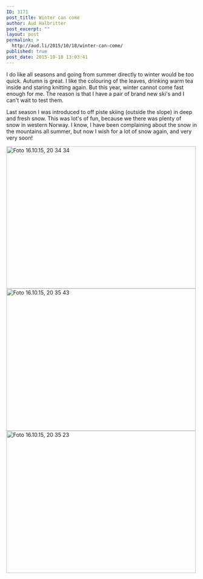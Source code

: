 ```yaml
---
ID: 3171
post_title: Winter can come
author: Aud Halbritter
post_excerpt: ""
layout: post
permalink: >
  http://aud.li/2015/10/18/winter-can-come/
published: true
post_date: 2015-10-18 13:03:41
---
```

I do like all seasons and going from summer directly to winter would be too quick. Autumn is great. I like the colouring of the leaves, drinking warm tea inside and staring knitting again. But this year, winter cannot come fast enough for me. The reason is that I have a pair of brand new ski's and I can't wait to test them.

Last season I was introduced to off piste skiing (outside the slope) in deep and fresh snow. This was lot's of fun, because we there was plenty of snow in western Norway. I know, I have been complaining about the snow in the mountains all summer, but now I wish for a lot of snow again, and very very soon!

<a href="http://aud.li/wp-content/uploads/2015/10/Foto-16.10.15-20-34-34.jpg"><img class="alignnone size-medium wp-image-3173" src="http://aud.li/wp-content/uploads/2015/10/Foto-16.10.15-20-34-34-500x375.jpg" alt="Foto 16.10.15, 20 34 34" width="500" height="375" /></a> <a href="http://aud.li/wp-content/uploads/2015/10/Foto-16.10.15-20-35-43.jpg"><img class="alignnone size-medium wp-image-3175" src="http://aud.li/wp-content/uploads/2015/10/Foto-16.10.15-20-35-43-500x375.jpg" alt="Foto 16.10.15, 20 35 43" width="500" height="375" /></a> <a href="http://aud.li/wp-content/uploads/2015/10/Foto-16.10.15-20-35-23.jpg"><img class="alignnone size-medium wp-image-3174" src="http://aud.li/wp-content/uploads/2015/10/Foto-16.10.15-20-35-23-500x375.jpg" alt="Foto 16.10.15, 20 35 23" width="500" height="375" /></a>

&nbsp;